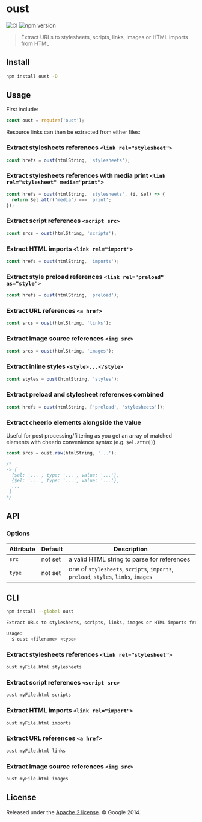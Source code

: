# oust

[![CI](https://img.shields.io/github/actions/workflow/status/addyosmani/oust/test.yml?branch=master&label=CI&logo=github)](https://github.com/addyosmani/oust/actions/workflows/test.yml?query=branch%3Amaster)
[![npm version](https://img.shields.io/npm/v/oust?logo=npm&logoColor=fff)](https://www.npmjs.com/package/oust)

> Extract URLs to stylesheets, scripts, links, images or HTML imports from HTML

## Install

```sh
npm install oust -D
```

## Usage

First include:

```js
const oust = require('oust');
```

Resource links can then be extracted from either files:

### Extract stylesheets references `<link rel="stylesheet">`

```js
const hrefs = oust(htmlString, 'stylesheets');
```

### Extract stylesheets references with media print `<link rel="stylesheet" media="print">`

```js
const hrefs = oust(htmlString, 'stylesheets', (i, $el) => {
  return $el.attr('media') === 'print';
});
```

### Extract script references `<script src>`

```js
const srcs = oust(htmlString, 'scripts');
```

### Extract HTML imports `<link rel="import">`

```js
const hrefs = oust(htmlString, 'imports');
```

### Extract style preload references `<link rel="preload" as="style">`

```js
const hrefs = oust(htmlString, 'preload');
```

### Extract URL references `<a href>`

```js
const srcs = oust(htmlString, 'links');
```

### Extract image source references `<img src>`

```js
const srcs = oust(htmlString, 'images');
```

### Extract inline styles `<style>...</style>`

```js
const styles = oust(htmlString, 'styles');
```

### Extract preload and stylesheet references combined

```js
const hrefs = oust(htmlString, ['preload', 'stylesheets']);
```

### Extract cheerio elements alongside the value

Useful for post processing/filtering as you get an array of matched elements
with cheerio convenience syntax (e.g. `$el.attr()`)

```js
const srcs = oust.raw(htmlString, '...');

/*
-> [
  {$el: '...', type: '...', value: '...'},
  {$el: '...', type: '...', value: '...'},
  ...
 ]
*/
```

## API

### Options

Attribute  | Default  | Description
---        | ---      | ---
`src`      | not set  | a valid HTML string to parse for references
`type`     | not set  | one of `stylesheets`, `scripts`, `imports`, `preload`, `styles`, `links`, `images`

## CLI

```sh
npm install --global oust
```

```sh
Extract URLs to stylesheets, scripts, links, images or HTML imports from HTML

Usage:
  $ oust <filename> <type>
```

### Extract stylesheets references `<link rel="stylesheet">`

```sh
oust myFile.html stylesheets
```

### Extract script references `<script src>`

```sh
oust myFile.html scripts
```

### Extract HTML imports `<link rel="import">`

```sh
oust myFile.html imports
```

### Extract URL references `<a href>`

```sh
oust myFile.html links
```

### Extract image source references `<img src>`

```sh
oust myFile.html images
```

## License

Released under the [Apache 2 license](LICENSE). © Google 2014.
